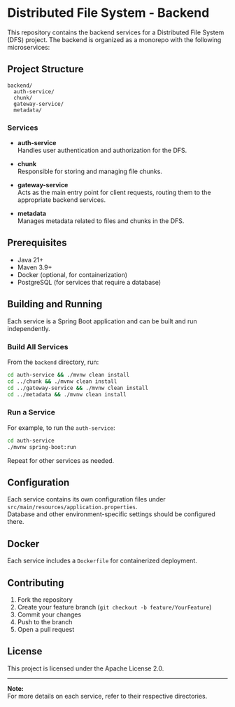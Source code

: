 # Distributed File System - Backend

This repository contains the backend services for a Distributed File System (DFS) project. The backend is organized as a monorepo with the following microservices:

## Project Structure

```
backend/
  auth-service/
  chunk/
  gateway-service/
  metadata/
```

### Services

- **auth-service**  
  Handles user authentication and authorization for the DFS.

- **chunk**  
  Responsible for storing and managing file chunks.

- **gateway-service**  
  Acts as the main entry point for client requests, routing them to the appropriate backend services.

- **metadata**  
  Manages metadata related to files and chunks in the DFS.

## Prerequisites

- Java 21+
- Maven 3.9+
- Docker (optional, for containerization)
- PostgreSQL (for services that require a database)

## Building and Running

Each service is a Spring Boot application and can be built and run independently.

### Build All Services

From the `backend` directory, run:

```sh
cd auth-service && ./mvnw clean install
cd ../chunk && ./mvnw clean install
cd ../gateway-service && ./mvnw clean install
cd ../metadata && ./mvnw clean install
```

### Run a Service

For example, to run the `auth-service`:

```sh
cd auth-service
./mvnw spring-boot:run
```

Repeat for other services as needed.

## Configuration

Each service contains its own configuration files under `src/main/resources/application.properties`.  
Database and other environment-specific settings should be configured there.

## Docker

Each service includes a `Dockerfile` for containerized deployment.

## Contributing

1. Fork the repository
2. Create your feature branch (`git checkout -b feature/YourFeature`)
3. Commit your changes
4. Push to the branch
5. Open a pull request

## License

This project is licensed under the Apache License 2.0.

---

**Note:**  
For more details on each service, refer to their respective directories.
